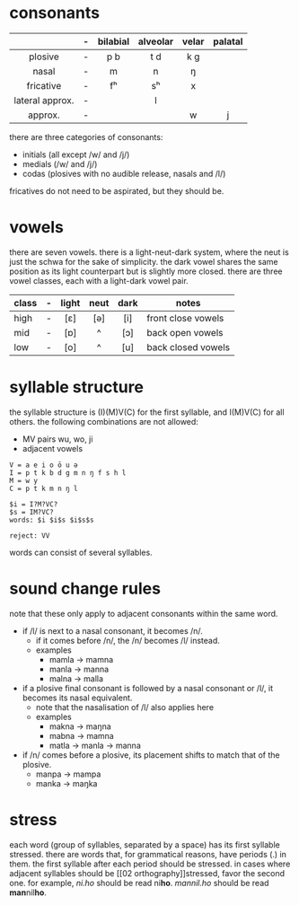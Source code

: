 # consonants

|                 | -   | bilabial | alveolar | velar | palatal |
| :-------------: | --- | :------: | :------: | :---: | :-----: |
|     plosive     | -   |   p b    |   t d    |  k g  |         |
|      nasal      | -   |    m     |    n     |   ŋ   |         |
|    fricative    | -   |    fʰ    |    sʰ    |   x   |         |
| lateral approx. | -   |          |    l     |       |         |
|     approx.     | -   |          |          |   w   |    j    |

there are three categories of consonants:
- initials (all except /w/ and /j/)
- medials (/w/ and /j/)
- codas (plosives with no audible release, nasals and /l/)

fricatives do not need to be aspirated, but they should be.

# vowels
there are seven vowels. there is a light-neut-dark system, where the neut is just the schwa for the sake of simplicity.
the dark vowel shares the same position as its light counterpart but is slightly more closed.
there are three vowel classes, each with a light-dark vowel pair.

| class | -   | light | neut | dark | notes              |
| ----- | --- | :---: | :--: | :--: | ------------------ |
| high  | -   |  [ɛ]  | [ə]  | [i]  | front close vowels |
| mid   | -   |  [ɒ]  |  ^   | [ɔ]  | back open vowels   |
| low   | -   |  [o]  |  ^   | [u]  | back closed vowels |

# syllable structure
the syllable structure is (I)(M)V(C) for the first syllable, and I(M)V(C) for all others.
the following combinations are not allowed:
- MV pairs wu, wo, ji
- adjacent vowels
```
V = a e i o ō u ə
I = p t k b d g m n ŋ f s h l
M = w y
C = p t k m n ŋ l

$i = I?M?VC?
$s = IM?VC?
words: $i $i$s $i$s$s

reject: VV
```
words can consist of several syllables.
# sound change rules
note that these only apply to adjacent consonants within the same word.
- if /l/ is next to a nasal consonant, it becomes /n/.
	- if it comes before /n/, the /n/ becomes /l/ instead.
	- examples
		- mamla -> mamna
		- manla -> manna
		- malna -> malla
- if a plosive final consonant is followed by a nasal consonant or /l/, it becomes its nasal equivalent.
	- note that the nasalisation of /l/ also applies here
	- examples
		- makna -> maŋna
		- mabna -> mamna
		- matla -> manla -> manna
- if /n/ comes before a plosive, its placement shifts to match that of the plosive.
	- manpa -> mampa
	- manka -> maŋka
# stress
each word (group of syllables, separated by a space) has its first syllable stressed. there are words that, for grammatical reasons, have periods (.) in them. the first syllable after each period should be stressed. in cases where adjacent syllables should be [[02 orthography]]stressed, favor the second one.
for example, *ni.ho* should be read ni**ho**.
_mannil.ho_ should be read **man**nil**ho**.
